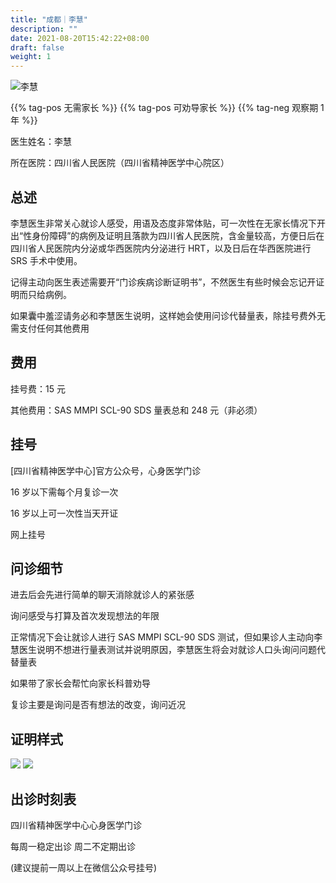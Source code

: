 ```yaml
---
title: "成都｜李慧"
description: ""
date: 2021-08-20T15:42:22+08:00
draft: false
weight: 1
---
```


![李慧](images/doctor/li-hui.jpg)

{{% tag-pos 无需家长 %}} {{% tag-pos 可劝导家长 %}}
{{% tag-neg 观察期 1 年 %}}

医生姓名：李慧

所在医院：四川省人民医院（四川省精神医学中心院区）

## 总述

李慧医生非常关心就诊人感受，用语及态度非常体贴，可一次性在无家长情况下开出“性身份障碍”的病例及证明且落款为四川省人民医院，含金量较高，方便日后在四川省人民医院内分泌或华西医院内分泌进行 HRT，以及日后在华西医院进行 SRS 手术中使用。

记得主动向医生表述需要开“门诊疾病诊断证明书”，不然医生有些时候会忘记开证明而只给病例。

如果囊中羞涩请务必和李慧医生说明，这样她会使用问诊代替量表，除挂号费外无需支付任何其他费用

## 费用

挂号费：15 元

其他费用：SAS MMPI SCL-90 SDS 量表总和 248 元（非必须）

## 挂号

[四川省精神医学中心]官方公众号，心身医学门诊

16 岁以下需每个月复诊一次

16 岁以上可一次性当天开证

网上挂号

## 问诊细节

进去后会先进行简单的聊天消除就诊人的紧张感

询问感受与打算及首次发现想法的年限

正常情况下会让就诊人进行 SAS MMPI SCL-90 SDS 测试，但如果诊人主动向李慧医生说明不想进行量表测试并说明原因，李慧医生将会对就诊人口头询问问题代替量表

如果带了家长会帮忙向家长科普劝导

复诊主要是询问是否有想法的改变，询问近况

## 证明样式

![](images/doctor/li-hui-bl.jpg)
![](images/doctor/li-hui-zm.jpg)

## 出诊时刻表

四川省精神医学中心心身医学门诊

每周一稳定出诊  周二不定期出诊

(建议提前一周以上在微信公众号挂号)